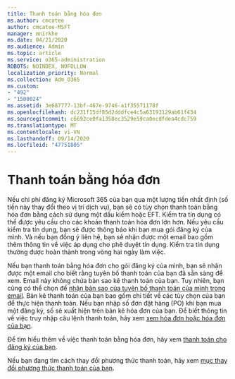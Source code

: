```yaml
---
title: Thanh toán bằng hóa đơn
ms.author: cmcatee
author: cmcatee-MSFT
manager: mnirkhe
ms.date: 04/21/2020
ms.audience: Admin
ms.topic: article
ms.service: o365-administration
ROBOTS: NOINDEX, NOFOLLOW
localization_priority: Normal
ms.collection: Adm_O365
ms.custom:
- "492"
- "1500024"
ms.assetid: 3e687777-13bf-467e-9746-a1f35571178f
ms.openlocfilehash: dc231f15df85d2dddfce4c5a63193129ab61f434
ms.sourcegitcommit: c6692ce0fa1358ec3529e59ca0ecdfdea4cdc759
ms.translationtype: MT
ms.contentlocale: vi-VN
ms.lasthandoff: 09/14/2020
ms.locfileid: "47751805"
---
```

# <a name="pay-by-invoice"></a>Thanh toán bằng hóa đơn

Nếu chi phí đăng ký Microsoft 365 của bạn qua một lượng tiền nhất định (số tiền này thay đổi theo vị trí dịch vụ), bạn sẽ có tùy chọn thanh toán bằng hóa đơn bằng cách sử dụng một dấu kiểm hoặc EFT. Kiểm tra tín dụng có thể được yêu cầu cho các khoản thanh toán hóa đơn lớn hơn. Nếu yêu cầu kiểm tra tín dụng, bạn sẽ được thông báo khi bạn mua gói đăng ký của mình. Và nếu bạn đồng ý liên hệ, bạn sẽ nhận được một email bao gồm thêm thông tin về việc áp dụng cho phê duyệt tín dụng. Kiểm tra tín dụng thường được hoàn thành trong vòng hai ngày làm việc.
  
Nếu bạn thanh toán bằng hóa đơn cho gói đăng ký của mình, bạn sẽ nhận được một email cho biết rằng tuyên bố thanh toán của bạn đã sẵn sàng để xem. Email này không chứa bản sao kê thanh toán của bạn. Tuy nhiên, bạn cũng có thể chọn để [nhận bản sao của tuyên bố thanh toán của mình trong email](https://docs.microsoft.com/microsoft-365/commerce/billing-and-payments/pay-for-your-subscription#receive-a-copy-of-your-billing-statement-in-email). Bản kê thanh toán của bạn bao gồm chi tiết về các tùy chọn của bạn để thực hiện thanh toán. Nếu bạn nhập số đơn đặt hàng (PO) khi bạn mua một đăng ký, số sẽ xuất hiện trên bản kê hóa đơn của bạn. Để biết thông tin về việc truy nhập câu lệnh thanh toán, hãy xem [xem hóa đơn hoặc hóa đơn của bạn](https://docs.microsoft.com/microsoft-365/commerce/billing-and-payments/view-your-bill-or-invoice).
  
Để tìm hiểu thêm về việc thanh toán bằng hóa đơn, hãy xem [thanh toán cho đăng ký của bạn](https://docs.microsoft.com/microsoft-365/commerce/billing-and-payments/pay-for-your-subscription).
  
Nếu bạn đang tìm cách thay đổi phương thức thanh toán, hãy xem [mục thay đổi phương thức thanh toán của bạn](https://docs.microsoft.com/microsoft-365/commerce/billing-and-payments/change-payment-method).